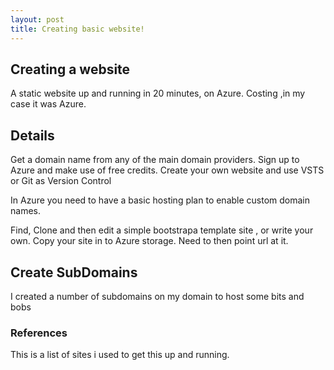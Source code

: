 ```yaml
---
layout: post
title: Creating basic website!
---
```

## Creating a website
A static website up and running in 20 minutes, on Azure. Costing ,in my case it was Azure.

## Details
Get a domain name from any of the main domain providers.
Sign up to Azure and make use of free credits.
Create your own website and use VSTS or Git as Version Control

In Azure you need to have a basic hosting plan to enable custom domain names.

Find, Clone and then edit a simple bootstrapa template site , or write your own.
Copy your site in to Azure storage.
Need to then point url at it. 

## Create SubDomains
I created a number of subdomains on my domain to host some bits and bobs

### References
This is a list of sites i used to get this up and running.


